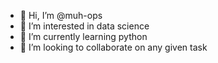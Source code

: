 - 👋 Hi, I’m @muh-ops
- 👀 I’m interested in data science
- 🌱 I’m currently learning python
- 💞️ I’m looking to collaborate on any given task

<!---
muh-ops/muh-ops is a ✨ special ✨ repository because its `README.md` (this file) appears on your GitHub profile.
You can click the Preview link to take a look at your changes.
--->
